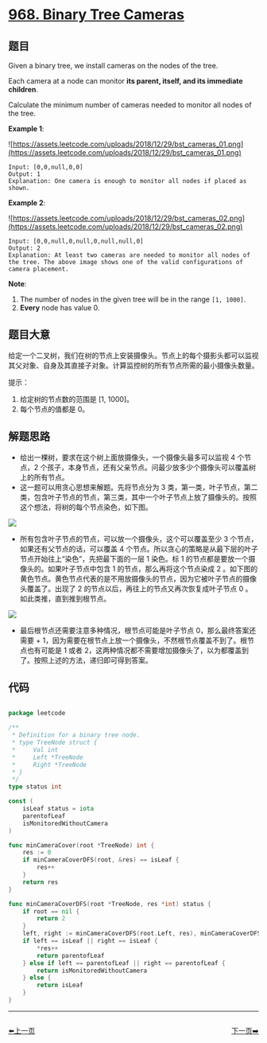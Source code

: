 # [968. Binary Tree Cameras](https://leetcode.com/problems/binary-tree-cameras/)

## 题目

Given a binary tree, we install cameras on the nodes of the tree.

Each camera at a node can monitor **its parent, itself, and its immediate children**.

Calculate the minimum number of cameras needed to monitor all nodes of the tree.

**Example 1**:

![https://assets.leetcode.com/uploads/2018/12/29/bst_cameras_01.png](https://assets.leetcode.com/uploads/2018/12/29/bst_cameras_01.png)

    Input: [0,0,null,0,0]
    Output: 1
    Explanation: One camera is enough to monitor all nodes if placed as shown.

**Example 2**:

![https://assets.leetcode.com/uploads/2018/12/29/bst_cameras_02.png](https://assets.leetcode.com/uploads/2018/12/29/bst_cameras_02.png)

    Input: [0,0,null,0,null,0,null,null,0]
    Output: 2
    Explanation: At least two cameras are needed to monitor all nodes of the tree. The above image shows one of the valid configurations of camera placement.

**Note**:

1. The number of nodes in the given tree will be in the range `[1, 1000]`.
2. **Every** node has value 0.


## 题目大意

给定一个二叉树，我们在树的节点上安装摄像头。节点上的每个摄影头都可以监视其父对象、自身及其直接子对象。计算监控树的所有节点所需的最小摄像头数量。

提示：

1. 给定树的节点数的范围是 [1, 1000]。
2. 每个节点的值都是 0。



## 解题思路

- 给出一棵树，要求在这个树上面放摄像头，一个摄像头最多可以监视 4 个节点，2 个孩子，本身节点，还有父亲节点。问最少放多少个摄像头可以覆盖树上的所有节点。
- 这一题可以用贪心思想来解题。先将节点分为 3 类，第一类，叶子节点，第二类，包含叶子节点的节点，第三类，其中一个叶子节点上放了摄像头的。按照这个想法，将树的每个节点染色，如下图。

![](https://img.halfrost.com/Leetcode/leetcode_968_1.png)

- 所有包含叶子节点的节点，可以放一个摄像头，这个可以覆盖至少 3 个节点，如果还有父节点的话，可以覆盖 4 个节点。所以贪心的策略是从最下层的叶子节点开始往上“染色”，先把最下面的一层 1 染色。标 1 的节点都是要放一个摄像头的。如果叶子节点中包含 1 的节点，那么再将这个节点染成 2 。如下图的黄色节点。黄色节点代表的是不用放摄像头的节点，因为它被叶子节点的摄像头覆盖了。出现了 2 的节点以后，再往上的节点又再次恢复成叶子节点 0 。如此类推，直到推到根节点。

![](https://img.halfrost.com/Leetcode/leetcode_968_2.png)

- 最后根节点还需要注意多种情况，根节点可能是叶子节点 0，那么最终答案还需要 + 1，因为需要在根节点上放一个摄像头，不然根节点覆盖不到了。根节点也有可能是 1 或者 2，这两种情况都不需要增加摄像头了，以为都覆盖到了。按照上述的方法，递归即可得到答案。


## 代码

```go

package leetcode

/**
 * Definition for a binary tree node.
 * type TreeNode struct {
 *     Val int
 *     Left *TreeNode
 *     Right *TreeNode
 * }
 */
type status int

const (
	isLeaf status = iota
	parentofLeaf
	isMonitoredWithoutCamera
)

func minCameraCover(root *TreeNode) int {
	res := 0
	if minCameraCoverDFS(root, &res) == isLeaf {
		res++
	}
	return res
}

func minCameraCoverDFS(root *TreeNode, res *int) status {
	if root == nil {
		return 2
	}
	left, right := minCameraCoverDFS(root.Left, res), minCameraCoverDFS(root.Right, res)
	if left == isLeaf || right == isLeaf {
		*res++
		return parentofLeaf
	} else if left == parentofLeaf || right == parentofLeaf {
		return isMonitoredWithoutCamera
	} else {
		return isLeaf
	}
}

```


----------------------------------------------
<div style="display: flex;justify-content: space-between;align-items: center;">
<p><a href="https://books.halfrost.com/leetcode/ChapterFour/0900~0999/0966.Vowel-Spellchecker/">⬅️上一页</a></p>
<p><a href="https://books.halfrost.com/leetcode/ChapterFour/0900~0999/0969.Pancake-Sorting/">下一页➡️</a></p>
</div>

